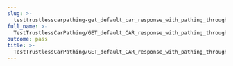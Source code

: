 ```yaml
---
slug: >-
  testtrustlesscarpathing-get_default_car_response_with_pathing_through_unixfs_directory_(format=car)
full_name: >-
  TestTrustlessCarPathing/GET_default_CAR_response_with_pathing_through_UnixFS_Directory_(format=car)
outcome: pass
title: >-
  TestTrustlessCarPathing/GET_default_CAR_response_with_pathing_through_UnixFS_Directory_(format=car)
---
```


